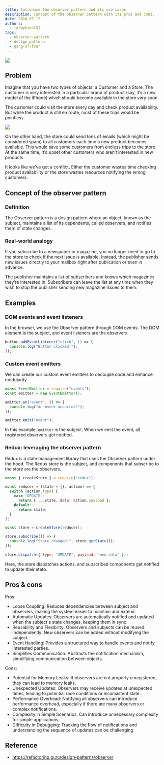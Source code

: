 ```yaml
---
title: Introduce the observer pattern and its use cases
description: Concept of the observer pattern with its pros and cons.
date: 2024-07-12
authors:
  - leduyhien152
tags:
  - observer-pattern
  - design-pattern
  - gang-of-four
---
```


![](assets/observer-pattern.webp)

## Problem

Imagine that you have two types of objects: a Customer and a Store. The customer is very interested in a particular brand of product (say, it’s a new model of the iPhone) which should become available in the store very soon.

The customer could visit the store every day and check product availability. But while the product is still en route, most of these trips would be pointless.

![](assets/observer-pattern-problem.webp)

On the other hand, the store could send tons of emails (which might be considered spam) to all customers each time a new product becomes available. This would save some customers from endless trips to the store. At the same time, it’d upset other customers who aren’t interested in new products.

It looks like we’ve got a conflict. Either the customer wastes time checking product availability or the store wastes resources notifying the wrong customers.

## Concept of the observer pattern

### Definition

The Observer pattern is a design pattern where an object, known as the subject, maintains a list of its dependents, called observers, and notifies them of state changes.

### Real-world analogy

If you subscribe to a newspaper or magazine, you no longer need to go to the store to check if the next issue is available. Instead, the publisher sends new issues directly to your mailbox right after publication or even in advance.

The publisher maintains a list of subscribers and knows which magazines they’re interested in. Subscribers can leave the list at any time when they wish to stop the publisher sending new magazine issues to them.

## Examples

### DOM events and event listeners

In the browser, we use the Observer pattern through DOM events. The DOM element is the subject, and event listeners are the observers.

```js
button.addEventListener("click", () => {
  console.log("Button clicked!");
});
```

### Custom event emitters

We can create our custom event emitters to decouple code and enhance modularity.

```js
const EventEmitter = require("events");
const emitter = new EventEmitter();

emitter.on("event", () => {
  console.log("An event occurred!");
});

emitter.emit("event");
```

In this example, `emitter` is the subject. When we emit the event, all registered observers get notified.

### Redux: leveraging the observer pattern

Redux is a state management library that uses the Observer pattern under the hood.
The Redux store is the subject, and components that subscribe to the store are the observers.

```js
const { createStore } = require("redux");

const reducer = (state = {}, action) => {
  switch (action.type) {
    case "UPDATE":
      return { ...state, data: action.payload };
    default:
      return state;
  }
};

const store = createStore(reducer);

store.subscribe(() => {
  console.log("State changed:", store.getState());
});

store.dispatch({ type: "UPDATE", payload: "new data" });
```

Here, the store dispatches actions, and subscribed components get notified to update their state.

## Pros & cons

Pros:

- Loose Coupling: Reduces dependencies between subject and observers, making the system easier to maintain and extend.
- Automatic Updates: Observers are automatically notified and updated when the subject's state changes, keeping them in sync.
- Reusability and Flexibility: Observers and subjects can be reused independently. New observers can be added without modifying the subject.
- Event Handling: Provides a structured way to handle events and notify interested parties.
- Simplifies Communication: Abstracts the notification mechanism, simplifying communication between objects.

Cons:

- Potential for Memory Leaks: If observers are not properly unregistered, they can lead to memory leaks.
- Unexpected Updates: Observers may receive updates at unexpected times, leading to potential race conditions or inconsistent state.
- Performance Overhead: Notifying all observers can introduce performance overhead, especially if there are many observers or complex notifications.
- Complexity in Simple Scenarios: Can introduce unnecessary complexity for simple applications.
- Difficulty in Debugging: Tracking the flow of notifications and understanding the sequence of updates can be challenging.

## Reference

- https://refactoring.guru/design-patterns/observer
